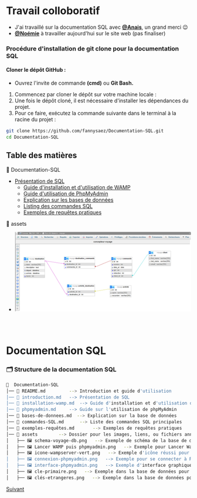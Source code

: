 # Travail colloboratif<br>
* J'ai travaillé sur la documentation SQL avec [**@Anais**](https://github.com/Nanas63), un grand merci 😉
* [**@Noémie**](https://github.com/NoemieDML) à travailler aujourd'hui sur le site web (pas finaliser)

### Procédure d'installation de git clone pour la documentation SQL

#### Cloner le dépôt GitHub :
- Ouvrez l'invite de commande <b>(cmd)</b> ou <b>Git Bash.</b><br>

1. Commencez par cloner le dépôt sur votre machine locale :<br>
2. Une fois le dépôt cloné, il est nécessaire d'installer les dépendances du projet.<br>
3. Pour ce faire, exécutez la commande suivante dans le terminal à la racine du projet :<br>

```bash
git clone https://github.com/fannysaez/Documentation-SQL.git
cd Documentation-SQL
```

## Table des matières 

📂 Documentation-SQL
   - [Présentation de SQL](introduction.md)  
      - [Guide d'installation et d'utilisation de WAMP](installation.md) 
      - [Guide d'utilisation de PhpMyAdmin](phpmyadmin.md) 
      - [Explication sur les bases de données](bases-de-donnees.md) 
      - [Listing des commandes SQL](commandes-SQL.md) 
      - [Exemples de requêtes pratiques](exemples-requêtes.md) 

📂 assets
   - [![Schéma de la base de données "Voyage"](assets/schema-voyage-db.png)](assets/schema-voyage-db.png)


<br><br>

# Documentation SQL

### 🗂️ Structure de la documentation SQL
```bash
📂  Documentation-SQL
│── 📄 README.md         --> Introduction et guide d'utilisation
│── 📄 introduction.md   --> Présentation de SQL
│── 📄 installation-wamp.md  --> Guide d'installation et d'utilisation de WAMP
│── 📄 phpmyadmin.md     --> Guide sur l'utilisation de phpMyAdmin
│── 📄 bases-de-donnees.md  --> Explication sur la base de données
│── 📄 commandes-SQL.md      --> Liste des commandes SQL principales
│── 📄 exemples-requêtes.md       --> Exemples de requêtes pratiques
│── 📂 assets        --> Dossier pour les images, liens, ou fichiers annexes
│   ├── 🖼️ schema-voyage-db.png   --> Exemple de schéma de la base de données
│   ├── 🖼️ Lancer WAMP puis phpmyadmin.png   --> Exemple pour Lancer Wamp et PhpMyAdmin
│   ├── 🖼️ icone-wampserver-vert.png   --> Exemple d'icône réussi pour wampserver
│   ├── 🖼️ connexion-phpmyadmin.png   --> Exemple pour se connecter à PhpMyAdmin
│   ├── 🖼️ interface-phpmyadmin.png   --> Exemple d'interface graphique de PhpMyAdmin
│   ├── 🖼️ cle-primaire.png   --> Exemple dans la base de données pour la clé primaire
│   ├── 🖼️ clés-etrangeres.png   --> Exemple dans la base de données pour les clés étrangères
```

[Suivant](introduction.md) 